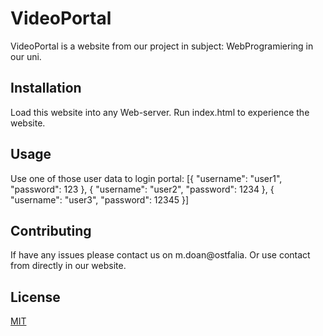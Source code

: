 # VideoPortal

VideoPortal is a website from our project in subject: WebProgramiering in our uni.

## Installation

Load this website into any Web-server. Run index.html to experience the website.

## Usage

Use one of those user data to login portal:
[{
    "username": "user1",
    "password": 123
}, {
    "username": "user2",
    "password": 1234
}, {
    "username": "user3",
    "password": 12345
}]


## Contributing
If have any issues please contact us on m.doan@ostfalia.
Or use contact from directly in our website.

## License
[MIT](https://choosealicense.com/licenses/mit/)